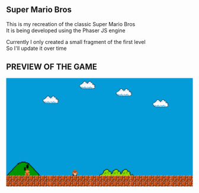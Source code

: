 ## Super Mario Bros

This is my recreation of the classic Super Mario Bros  
It is being developed using the Phaser JS engine  

Currently I only created a small fragment of the first level  
So I'll update it over time  


## PREVIEW OF THE GAME
![alt text](image.png)